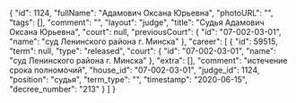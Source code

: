 {
    "id": 1124,
    "fullName": "Адамович Оксана Юрьевна",
    "photoURL": "",
    "tags": [],
    "comment": "",
    "layout": "judge",
    "title": "Судья Адамович Оксана Юрьевна",
    "court": null,
    "previousCourt": {
        "id": "07-002-03-01",
        "name": "суд Ленинского района г. Минска"
    },
    "career": [
        {
            "id": 59515,
            "term": null,
            "type": "released",
            "court": {
                "id": "07-002-03-01",
                "name": "суд Ленинского района г. Минска"
            },
            "extra": [],
            "comment": "истечение срока полномочий",
            "house_id": "07-002-03-01",
            "judge_id": 1124,
            "position": "судья",
            "term_type": "",
            "timestamp": "2020-06-15",
            "decree_number": "213"
        }
    ]
}